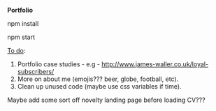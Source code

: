 <strong>Portfolio</strong>


npm install


npm start


<u>To do</u>:

1. Portfolio case studies - e.g - http://www.james-waller.co.uk/loyal-subscribers/
2. More on about me (emojis??? beer, globe, football, etc).
3. Clean up unused code (maybe use css variables if time).

Maybe add some sort off novelty landing page before loading CV???

